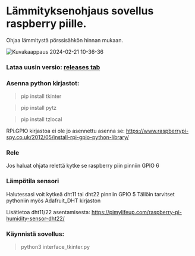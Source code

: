 
#  Lämmityksenohjaus sovellus raspberry piille.

Ohjaa lämmitystä pörssisähkön hinnan mukaan.

![Kuvakaappaus 2024-02-21 10-36-36](https://github.com/andrew-karppinen/heating-control/assets/99529988/ffc3d48f-85cc-4206-ae21-d91b45234194)


### Lataa uusin versio: [releases tab](https://github.com/andrew-karppinen/heating-control/releases/latest)


### Asenna python kirjastot:

> pip install tkinter

> pip install pytz

> pip install tzlocal


RPi.GPIO kirjastoa ei ole jo asennettu asenna se:
https://www.raspberrypi-spy.co.uk/2012/05/install-rpi-gpio-python-library/



### Rele

Jos haluat ohjata relettä kytke se raspberry piin pinniin GPIO 6


### Lämpötila sensori

Halutessasi voit kytkeä dht11 tai dht22 pinniin  GPIO 5
Tällöin tarvitset pythoniin myös Adafruit_DHT kirjaston

Lisätietoa dht11/22 asentamisesta:
https://pimylifeup.com/raspberry-pi-humidity-sensor-dht22/


### Käynnistä sovellus:
> python3 interface_tkinter.py
